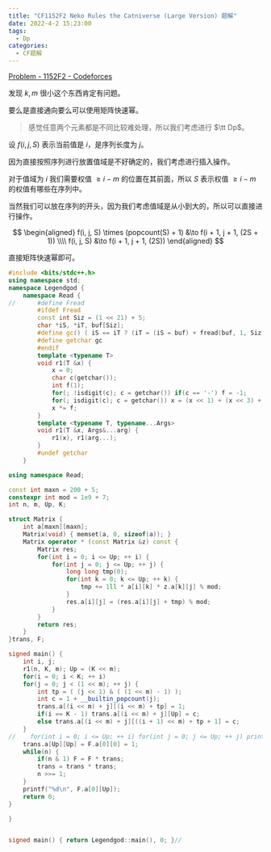 ```yaml
---
title: "CF1152F2 Neko Rules the Catniverse (Large Version) 题解"
date: 2022-4-2 15:23:00
tags:
  - Dp
categories:
  - CF题解
---
```


[Problem - 1152F2 - Codeforces](https://codeforces.com/problemset/problem/1152/F2)

发现 $k, m$ 很小这个东西肯定有问题。

要么是直接通向要么可以使用矩阵快速幂。

> 感觉任意两个元素都是不同比较难处理，所以我们考虑进行 $\tt Dp$。

设 $f(i ,j, S)$ 表示当前值是 $i$，是序列长度为 $j$。

因为直接按照序列进行放置值域是不好确定的，我们考虑进行插入操作。

对于值域为 $i$ 我们需要权值 $\ge i - m$ 的位置在其前面，所以 $S$ 表示权值 $\ge i - m$ 的权值有哪些在序列中。

当然我们可以放在序列的开头，因为我们考虑值域是从小到大的，所以可以直接进行操作。

$$
\begin{aligned}
f(i, j, S) \times (popcount(S) + 1) &\to
f(i + 1, j + 1, (2S + 1)) \\\\
f(i, j, S) &\to f(i + 1, j + 1, (2S)) 
\end{aligned}
$$

直接矩阵快速幂即可。

```cpp
#include <bits/stdc++.h>
using namespace std;
namespace Legendgod {
	namespace Read {
//		#define Fread
		#ifdef Fread
		const int Siz = (1 << 21) + 5;
		char *iS, *iT, buf[Siz];
		#define gc() ( iS == iT ? (iT = (iS = buf) + fread(buf, 1, Siz, stdin), iS == iT ? EOF : *iS ++) : *iS ++ )
		#define getchar gc
		#endif
		template <typename T>
		void r1(T &x) {
		    x = 0;
			char c(getchar());
			int f(1);
			for(; !isdigit(c); c = getchar()) if(c == '-') f = -1;
			for(; isdigit(c); c = getchar()) x = (x << 1) + (x << 3) + (c ^ 48);
			x *= f;
		}
		template <typename T, typename...Args>
		void r1(T &x, Args&...arg) {
			r1(x), r1(arg...);
		}
		#undef getchar
	}

using namespace Read;

const int maxn = 200 + 5;
constexpr int mod = 1e9 + 7;
int n, m, Up, K;

struct Matrix {
    int a[maxn][maxn];
    Matrix(void) { memset(a, 0, sizeof(a)); }
    Matrix operator * (const Matrix &z) const {
        Matrix res;
        for(int i = 0; i <= Up; ++ i) {
            for(int j = 0; j <= Up; ++ j) {
                long long tmp(0);
                for(int k = 0; k <= Up; ++ k) {
                    tmp += 1ll * a[i][k] * z.a[k][j] % mod;
                }
                res.a[i][j] = (res.a[i][j] + tmp) % mod;
            }
        }
        return res;
    }
}trans, F;

signed main() {
	int i, j;
    r1(n, K, m); Up = (K << m);
    for(i = 0; i < K; ++ i)
    for(j = 0; j < (1 << m); ++ j) {
        int tp = ( (j << 1) & ( (1 << m) - 1) );
        int c = 1 + __builtin_popcount(j);
        trans.a[(i << m) + j][(i << m) + tp] = 1;
        if(i == K - 1) trans.a[(i << m) + j][Up] = c;
        else trans.a[(i << m) + j][((i + 1) << m) + tp + 1] = c;
    }
//    for(int i = 0; i <= Up; ++ i) for(int j = 0; j <= Up; ++ j) printf("%d%c", trans.a[i][j], " \n"[j == Up]);
    trans.a[Up][Up] = F.a[0][0] = 1;
    while(n) {
        if(n & 1) F = F * trans;
        trans = trans * trans;
        n >>= 1;
    }
    printf("%d\n", F.a[0][Up]);
	return 0;
}

}


signed main() { return Legendgod::main(), 0; }//


```




